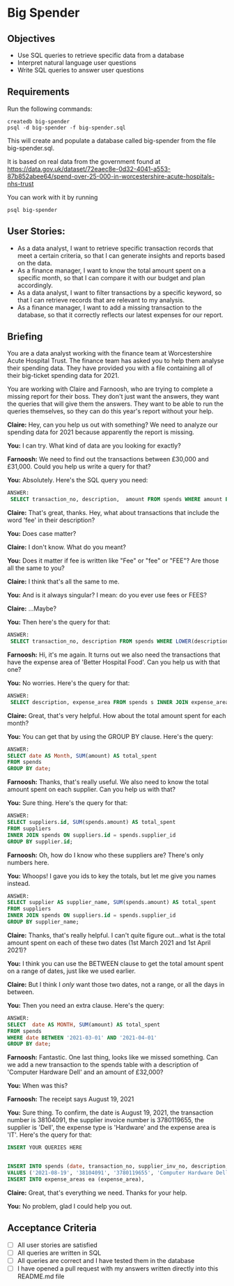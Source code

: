 # Big Spender

## Objectives

- Use SQL queries to retrieve specific data from a database
- Interpret natural language user questions
- Write SQL queries to answer user questions

## Requirements

Run the following commands:

```\dt
createdb big-spender
psql -d big-spender -f big-spender.sql
```

This will create and populate a database called big-spender from the file big-spender.sql.

It is based on real data from the government found at
https://data.gov.uk/dataset/72eaec8e-0d32-4041-a553-87b852abee64/spend-over-25-000-in-worcestershire-acute-hospitals-nhs-trust

You can work with it by running

```
psql big-spender
```

## User Stories:

- As a data analyst, I want to retrieve specific transaction records that meet a certain criteria, so that I can generate insights and reports based on the data.
- As a finance manager, I want to know the total amount spent on a specific month, so that I can compare it with our budget and plan accordingly.
- As a data analyst, I want to filter transactions by a specific keyword, so that I can retrieve records that are relevant to my analysis.
- As a finance manager, I want to add a missing transaction to the database, so that it correctly reflects our latest expenses for our report.

## Briefing

You are a data analyst working with the finance team at Worcestershire Acute Hospital Trust. The finance team has asked you to help them analyse their spending data. They have provided you with a file containing all of their big-ticket spending data for 2021.

You are working with Claire and Farnoosh, who are trying to complete a missing report for their boss. They don't just want the answers, they want the queries that will give them the answers. They want to be able to run the queries themselves, so they can do this year's report without your help.

**Claire:** Hey, can you help us out with something? We need to analyze our spending data for 2021 because apparently the report is missing.

**You:** I can try. What kind of data are you looking for exactly?

**Farnoosh:** We need to find out the transactions between £30,000 and £31,000. Could you help us write a query for that?

**You:** Absolutely. Here's the SQL query you need:

```sql
ANSWER: 
 SELECT transaction_no, description,  amount FROM spends WHERE amount BETWEEN 30000 AND 31000 ORDER BY amount;
```

**Claire:** That's great, thanks. Hey, what about transactions that include the word 'fee' in their description?

**You:** Does case matter?

**Claire:** I don't know. What do you meant?

**You:** Does it matter if fee is written like "Fee" or "fee" or "FEE"? Are those all the same to you?

**Claire:** I think that's all the same to me.

**You:** And is it always singular? I mean: do you ever use fees or FEES?

**Claire:** ...Maybe?

**You:** Then here's the query for that:

```sql
ANSWER:
 SELECT transaction_no, description FROM spends WHERE LOWER(description) LIKE '%fees%';   
```

**Farnoosh:** Hi, it's me again. It turns out we also need the transactions that have the expense area of 'Better Hospital Food'. Can you help us with that one?

**You:** No worries. Here's the query for that:

```sql
ANSWER:
 SELECT description, expense_area FROM spends s INNER JOIN expense_areas ea ON (s.expense_area_id = ea.id) WHERE expense_area = 'Better Hospital Food';
```

**Claire:** Great, that's very helpful. How about the total amount spent for each month?

**You:** You can get that by using the GROUP BY clause. Here's the query:

```sql
ANSWER:
SELECT date AS Month, SUM(amount) AS total_spent
FROM spends
GROUP BY date;
```

**Farnoosh:** Thanks, that's really useful. We also need to know the total amount spent on each supplier. Can you help us with that?

**You:** Sure thing. Here's the query for that:

```sql
ANSWER:
SELECT suppliers.id, SUM(spends.amount) AS total_spent
FROM suppliers
INNER JOIN spends ON suppliers.id = spends.supplier_id
GROUP BY supplier.id;

```

**Farnoosh:** Oh, how do I know who these suppliers are? There's only numbers here.

**You:** Whoops! I gave you ids to key the totals, but let me give you names instead.

```sql
ANSWER:
SELECT supplier AS supplier_name, SUM(spends.amount) AS total_spent
FROM suppliers
INNER JOIN spends ON suppliers.id = spends.supplier_id
GROUP BY supplier_name;
```

**Claire:** Thanks, that's really helpful. I can't quite figure out...what is the total amount spent on each of these two dates (1st March 2021 and 1st April 2021)?

**You:** I think you can use the BETWEEN clause to get the total amount spent on a range of dates, just like we used earlier.

**Claire:** But I think I _only_ want those two dates, not a range, or all the days in between.

**You:** Then you need an extra clause. Here's the query:

```sql
ANSWER:
SELECT  date AS MONTH, SUM(amount) AS total_spent
FROM spends
WHERE date BETWEEN '2021-03-01' AND '2021-04-01'
GROUP BY date;
```

**Farnoosh:** Fantastic. One last thing, looks like we missed something. Can we add a new transaction to the spends table with a description of 'Computer Hardware Dell' and an amount of £32,000?

**You:** When was this?

**Farnoosh:** The receipt says August 19, 2021

**You:** Sure thing. To confirm, the date is August 19, 2021, the transaction number is 38104091, the supplier invoice number is 3780119655, the supplier is 'Dell', the expense type is 'Hardware' and the expense area is 'IT'. Here's the query for that:
```sql
INSERT YOUR QUERIES HERE


INSERT INTO spends (date, transaction_no, supplier_inv_no, description, amount)
VALUES ('2021-08-19', '38104091', '3780119655', 'Computer Hardware Dell' 32000);
INSERT INTO expense_areas ea (expense_area), 

```

**Claire:** Great, that's everything we need. Thanks for your help.

**You:** No problem, glad I could help you out.

## Acceptance Criteria

- [ ] All user stories are satisfied
- [ ] All queries are written in SQL
- [ ] All queries are correct and I have tested them in the database
- [ ] I have opened a pull request with my answers written directly into this README.md file
